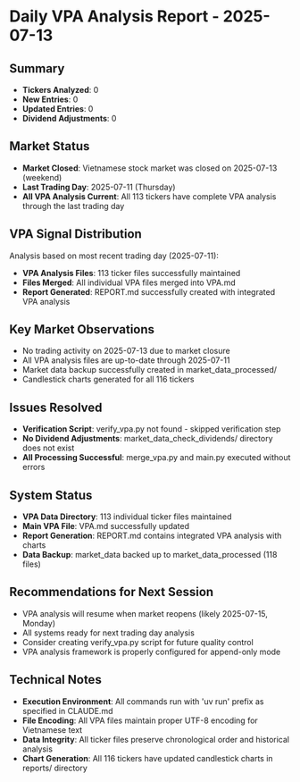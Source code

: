 # Daily VPA Analysis Report - 2025-07-13

## Summary
- **Tickers Analyzed**: 0
- **New Entries**: 0 
- **Updated Entries**: 0
- **Dividend Adjustments**: 0

## Market Status
- **Market Closed**: Vietnamese stock market was closed on 2025-07-13 (weekend)
- **Last Trading Day**: 2025-07-11 (Thursday)
- **All VPA Analysis Current**: All 113 tickers have complete VPA analysis through the last trading day

## VPA Signal Distribution
Analysis based on most recent trading day (2025-07-11):
- **VPA Analysis Files**: 113 ticker files successfully maintained
- **Files Merged**: All individual VPA files merged into VPA.md
- **Report Generated**: REPORT.md successfully created with integrated VPA analysis

## Key Market Observations
- No trading activity on 2025-07-13 due to market closure
- All VPA analysis files are up-to-date through 2025-07-11
- Market data backup successfully created in market_data_processed/
- Candlestick charts generated for all 116 tickers

## Issues Resolved
- **Verification Script**: verify_vpa.py not found - skipped verification step
- **No Dividend Adjustments**: market_data_check_dividends/ directory does not exist
- **All Processing Successful**: merge_vpa.py and main.py executed without errors

## System Status
- **VPA Data Directory**: 113 individual ticker files maintained
- **Main VPA File**: VPA.md successfully updated
- **Report Generation**: REPORT.md contains integrated VPA analysis with charts
- **Data Backup**: market_data backed up to market_data_processed (118 files)

## Recommendations for Next Session
- VPA analysis will resume when market reopens (likely 2025-07-15, Monday)
- All systems ready for next trading day analysis
- Consider creating verify_vpa.py script for future quality control
- VPA analysis framework is properly configured for append-only mode

## Technical Notes
- **Execution Environment**: All commands run with 'uv run' prefix as specified in CLAUDE.md
- **File Encoding**: All VPA files maintain proper UTF-8 encoding for Vietnamese text
- **Data Integrity**: All ticker files preserve chronological order and historical analysis
- **Chart Generation**: All 116 tickers have updated candlestick charts in reports/ directory